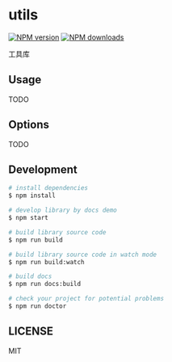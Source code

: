 # utils

[![NPM version](https://img.shields.io/npm/v/utils.svg?style=flat)](https://npmjs.org/package/utils)
[![NPM downloads](http://img.shields.io/npm/dm/utils.svg?style=flat)](https://npmjs.org/package/utils)

工具库

## Usage

TODO

## Options

TODO

## Development

```bash
# install dependencies
$ npm install

# develop library by docs demo
$ npm start

# build library source code
$ npm run build

# build library source code in watch mode
$ npm run build:watch

# build docs
$ npm run docs:build

# check your project for potential problems
$ npm run doctor
```

## LICENSE

MIT
